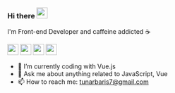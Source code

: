 
### Hi there <a href="https://www.gautamkrishnar.com/"><img src="https://media.giphy.com/media/hvRJCLFzcasrR4ia7z/giphy.gif" width="25px"></a>

I'm Front-end Developer and caffeine addicted :coffee:

<a href="https://www.linkedin.com/in/baristunar" ><img src="https://img.shields.io/badge/linkedin-%230077B5.svg?&style=for-the-badge&logo=linkedin&logoColor=white" height=25 target="_blank"></a> <a href="https://medium.com/@baristunar" ><img  src="https://img.shields.io/badge/medium-%2312100E.svg?&style=for-the-badge&logo=medium&logoColor=white" height=25 target="_blank"></a>
<a href="https://medium.com/@baristunar"> <a href="https://www.instagram.com/baris.tunar/" target="_blank"><img src="https://img.shields.io/badge/instagram-%23E4405F.svg?&style=for-the-badge&logo=instagram&logoColor=white" height=25  target="_blank"></a> <img src="https://visitor-badge.laobi.icu/badge?page_id=baristunar" target="_blank" height=25/> </a>

</p>

- :dart: I’m currently coding with Vue.js
- :email: Ask me about anything related to JavaScript, Vue
- 📫 How to reach me: tunarbaris7@gmail.com
